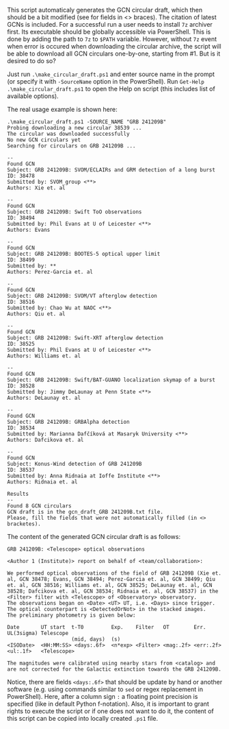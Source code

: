 This script automaticaly generates the GCN circular draft, which then should be a bit modified (see for fields in <> braces). 
The citation of latest GCNs is included. For a successful run a user needs to install `7z` archiver first. Its executable 
should be globally accessible via PowerShell. This is done by adding the path to `7z` to `$PATH` variable. However, without 
`7z` event when error is occured when downloading the circular archive, the script will be able to download all GCN circulars 
one-by-one, starting from #1. But is it desired to do so?

Just run `.\make_circular_draft.ps1` and enter source name in the prompt (or specify it with `-SourceName` option in the PowerShell).
Run `Get-Help .\make_circular_draft.ps1` to open the Help on script (this includes list of available options).

The real usage example is shown here:

```text
.\make_circular_draft.ps1 -SOURCE_NAME "GRB 241209B"
Probing downloading a new circular 38539 ...
The circular was downloaded successfully
No new GCN circulars yet
Searching for circulars on GRB 241209B ...

--
Found GCN
Subject: GRB 241209B: SVOM/ECLAIRs and GRM detection of a long burst
ID: 38478
Submitted by: SVOM_group <**>
Authors: Xie et. al

--
Found GCN
Subject: GRB 241209B: Swift ToO observations
ID: 38494
Submitted by: Phil Evans at U of Leicester <**>
Authors: Evans

--
Found GCN
Subject: GRB 241209B: BOOTES-5 optical upper limit
ID: 38499
Submitted by: **
Authors: Perez-Garcia et. al

--
Found GCN
Subject: GRB 241209B: SVOM/VT afterglow detection
ID: 38516
Submitted by: Chao Wu at NAOC <**>
Authors: Qiu et. al

--
Found GCN
Subject: GRB 241209B: Swift-XRT afterglow detection
ID: 38525
Submitted by: Phil Evans at U of Leicester <**>
Authors: Williams et. al

--
Found GCN
Subject: GRB 241209B: Swift/BAT-GUANO localization skymap of a burst
ID: 38528
Submitted by: Jimmy DeLaunay at Penn State <**>
Authors: DeLaunay et. al

--
Found GCN
Subject: GRB 241209B: GRBAlpha detection
ID: 38534
Submitted by: Marianna Dafčíková at Masaryk University <**>
Authors: Dafcikova et. al

--
Found GCN
Subject: Konus-Wind detection of GRB 241209B
ID: 38537
Submitted by: Anna Ridnaia at Ioffe Institute <**>
Authors: Ridnaia et. al

Results
--
Found 8 GCN circulars
GCN draft is in the gcn_draft_GRB 241209B.txt file.
Please, fill the fields that were not automatically filled (in <> bracketes).
```

The content of the generated GCN circular draft is as follows:

```text
GRB 241209B: <Telescope> optical observations

<Author 1 (Institute)> report on behalf of <team/collaboration>:

We performed optical observations of the field of GRB 241209B (Xie et. al, GCN 38478; Evans, GCN 38494; Perez-Garcia et. al, GCN 38499; Qiu et. al, GCN 38516; Williams et. al, GCN 38525; DeLaunay et. al, GCN 38528; Dafcikova et. al, GCN 38534; Ridnaia et. al, GCN 38537) in the <Filter> filter with <Telescope> of <Observatory> observatory. 
The observations began on <Date> <UT> UT, i.e. <Days> since trigger. 
The optical counterpart is <DetectedOrNot> in the stacked images. 
The preliminary photometry is given below:

Date       UT start  t-T0         Exp.    Filter   OT        Err.       UL(3sigma) Telescope
                     (mid, days)  (s)
<ISODate>  <HH:MM:SS> <days:.6f>  <n*exp> <Filter> <mag:.2f> <err:.2f>  <ul:.1f>   <Telescope>

The magnitudes were calibrated using nearby stars from <catalog> and are not corrected for the Galactic extinction towards the GRB 241209B.
```

Notice, there are fields `<days:.6f>` that should be update by hand or another software (e.g. using commands similar to `sed` or regex replacement in PowerShell). Here, after a column sign `:` a floating point precision is specified (like in default Python f-notation).
Also, it is important to grant rights to execute the script or if one does not want to do it, the content of this script can be copied into locally created `.ps1` file.
